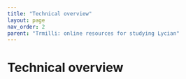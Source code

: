 ```yaml
---
title: "Technical overview"
layout: page
nav_order: 2
parent: "Trmilli: online resources for studying Lycian"
---
```



# Technical overview

